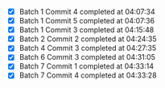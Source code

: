 - [x] Batch 1 Commit 4 completed at 04:07:34
- [x] Batch 1 Commit 5 completed at 04:07:36
- [x] Batch 1 Commit 3 completed at 04:15:48
- [x] Batch 2 Commit 2 completed at 04:24:35
- [x] Batch 4 Commit 3 completed at 04:27:35
- [x] Batch 6 Commit 3 completed at 04:31:05
- [x] Batch 7 Commit 1 completed at 04:33:14
- [x] Batch 7 Commit 4 completed at 04:33:28
